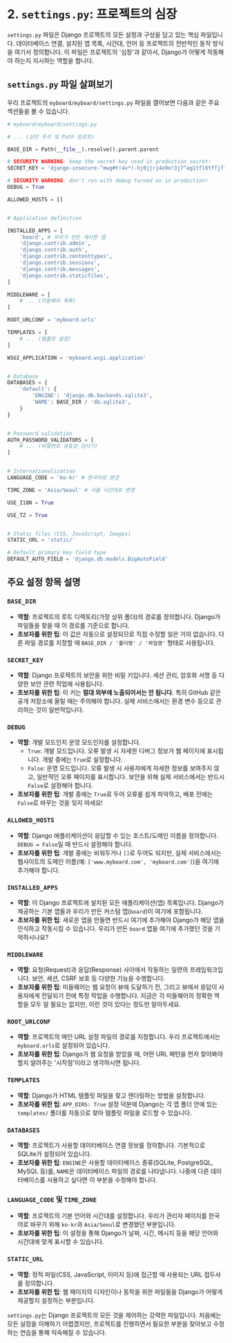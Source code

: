 # 2. `settings.py`: 프로젝트의 심장

`settings.py` 파일은 Django 프로젝트의 모든 설정과 구성을 담고 있는 핵심 파일입니다. 데이터베이스 연결, 설치된 앱 목록, 시간대, 언어 등 프로젝트의 전반적인 동작 방식을 여기서 정의합니다. 이 파일은 프로젝트의 '심장'과 같아서, Django가 어떻게 작동해야 하는지 지시하는 역할을 합니다.

## `settings.py` 파일 살펴보기

우리 프로젝트의 `myboard/myboard/settings.py` 파일을 열어보면 다음과 같은 주요 섹션들을 볼 수 있습니다.

```python
# myboard/myboard/settings.py

# ... (상단 주석 및 Path 임포트)

BASE_DIR = Path(__file__).resolve().parent.parent

# SECURITY WARNING: keep the secret key used in production secret!
SECRET_KEY = 'django-insecure-^mwg#t!4x*(-hj0jjrj4o9o!3j7^ag1tfl6tffjffj!w^g(bj8'

# SECURITY WARNING: don't run with debug turned on in production!
DEBUG = True

ALLOWED_HOSTS = []


# Application definition

INSTALLED_APPS = [
    'board', # 우리가 만든 게시판 앱
    'django.contrib.admin',
    'django.contrib.auth',
    'django.contrib.contenttypes',
    'django.contrib.sessions',
    'django.contrib.messages',
    'django.contrib.staticfiles',
]

MIDDLEWARE = [
    # ... (미들웨어 목록)
]

ROOT_URLCONF = 'myboard.urls'

TEMPLATES = [
    # ... (템플릿 설정)
]

WSGI_APPLICATION = 'myboard.wsgi.application'


# Database
DATABASES = {
    'default': {
        'ENGINE': 'django.db.backends.sqlite3',
        'NAME': BASE_DIR / 'db.sqlite3',
    }
}


# Password validation
AUTH_PASSWORD_VALIDATORS = [
    # ... (비밀번호 유효성 검사기)
]


# Internationalization
LANGUAGE_CODE = 'ko-kr' # 한국어로 변경

TIME_ZONE = 'Asia/Seoul' # 서울 시간대로 변경

USE_I18N = True

USE_TZ = True


# Static files (CSS, JavaScript, Images)
STATIC_URL = 'static/'

# Default primary key field type
DEFAULT_AUTO_FIELD = 'django.db.models.BigAutoField'
```

## 주요 설정 항목 설명

### `BASE_DIR`

*   **역할**: 프로젝트의 루트 디렉토리(가장 상위 폴더)의 경로를 정의합니다. Django가 파일들을 찾을 때 이 경로를 기준으로 합니다.
*   **초보자를 위한 팁**: 이 값은 자동으로 설정되므로 직접 수정할 일은 거의 없습니다. 다른 파일 경로를 지정할 때 `BASE_DIR / '폴더명' / '파일명'` 형태로 사용됩니다.

### `SECRET_KEY`

*   **역할**: Django 프로젝트의 보안을 위한 비밀 키입니다. 세션 관리, 암호화 서명 등 다양한 보안 관련 작업에 사용됩니다.
*   **초보자를 위한 팁**: 이 키는 **절대 외부에 노출되어서는 안 됩니다.** 특히 GitHub 같은 공개 저장소에 올릴 때는 주의해야 합니다. 실제 서비스에서는 환경 변수 등으로 관리하는 것이 일반적입니다.

### `DEBUG`

*   **역할**: 개발 모드인지 운영 모드인지를 설정합니다.
    *   `True`: 개발 모드입니다. 오류 발생 시 자세한 디버그 정보가 웹 페이지에 표시됩니다. 개발 중에는 `True`로 설정합니다.
    *   `False`: 운영 모드입니다. 오류 발생 시 사용자에게 자세한 정보를 보여주지 않고, 일반적인 오류 페이지를 표시합니다. 보안을 위해 실제 서비스에서는 반드시 `False`로 설정해야 합니다.
*   **초보자를 위한 팁**: 개발 중에는 `True`로 두어 오류를 쉽게 파악하고, 배포 전에는 `False`로 바꾸는 것을 잊지 마세요!

### `ALLOWED_HOSTS`

*   **역할**: Django 애플리케이션이 응답할 수 있는 호스트/도메인 이름을 정의합니다. `DEBUG = False`일 때 반드시 설정해야 합니다.
*   **초보자를 위한 팁**: 개발 중에는 비워두거나 `[]`로 두어도 되지만, 실제 서비스에서는 웹사이트의 도메인 이름(예: `['www.myboard.com', 'myboard.com']`)을 여기에 추가해야 합니다.

### `INSTALLED_APPS`

*   **역할**: 이 Django 프로젝트에 설치된 모든 애플리케이션(앱) 목록입니다. Django가 제공하는 기본 앱들과 우리가 만든 커스텀 앱(`board`)이 여기에 포함됩니다.
*   **초보자를 위한 팁**: 새로운 앱을 만들면 반드시 여기에 추가해야 Django가 해당 앱을 인식하고 작동시킬 수 있습니다. 우리가 만든 `board` 앱을 여기에 추가했던 것을 기억하시나요?

### `MIDDLEWARE`

*   **역할**: 요청(Request)과 응답(Response) 사이에서 작동하는 일련의 프레임워크입니다. 보안, 세션, CSRF 보호 등 다양한 기능을 수행합니다.
*   **초보자를 위한 팁**: 미들웨어는 웹 요청이 뷰에 도달하기 전, 그리고 뷰에서 응답이 사용자에게 전달되기 전에 특정 작업을 수행합니다. 지금은 각 미들웨어의 정확한 역할을 모두 알 필요는 없지만, 이런 것이 있다는 정도만 알아두세요.

### `ROOT_URLCONF`

*   **역할**: 프로젝트의 메인 URL 설정 파일의 경로를 지정합니다. 우리 프로젝트에서는 `myboard.urls`로 설정되어 있습니다.
*   **초보자를 위한 팁**: Django가 웹 요청을 받았을 때, 어떤 URL 패턴을 먼저 찾아봐야 할지 알려주는 '시작점'이라고 생각하시면 됩니다.

### `TEMPLATES`

*   **역할**: Django가 HTML 템플릿 파일을 찾고 렌더링하는 방법을 설정합니다.
*   **초보자를 위한 팁**: `APP_DIRS: True` 설정 덕분에 Django는 각 앱 폴더 안에 있는 `templates/` 폴더를 자동으로 찾아 템플릿 파일을 로드할 수 있습니다.

### `DATABASES`

*   **역할**: 프로젝트가 사용할 데이터베이스 연결 정보를 정의합니다. 기본적으로 SQLite가 설정되어 있습니다.
*   **초보자를 위한 팁**: `ENGINE`은 사용할 데이터베이스 종류(SQLite, PostgreSQL, MySQL 등)를, `NAME`은 데이터베이스 파일의 경로를 나타냅니다. 나중에 다른 데이터베이스를 사용하고 싶다면 이 부분을 수정해야 합니다.

### `LANGUAGE_CODE` 및 `TIME_ZONE`

*   **역할**: 프로젝트의 기본 언어와 시간대를 설정합니다. 우리가 관리자 페이지를 한국어로 바꾸기 위해 `ko-kr`과 `Asia/Seoul`로 변경했던 부분입니다.
*   **초보자를 위한 팁**: 이 설정을 통해 Django가 날짜, 시간, 메시지 등을 해당 언어와 시간대에 맞게 표시할 수 있습니다.

### `STATIC_URL`

*   **역할**: 정적 파일(CSS, JavaScript, 이미지 등)에 접근할 때 사용되는 URL 접두사를 정의합니다.
*   **초보자를 위한 팁**: 웹 페이지의 디자인이나 동작을 위한 파일들을 Django가 어떻게 제공할지 설정하는 부분입니다.

`settings.py`는 Django 프로젝트의 모든 것을 제어하는 강력한 파일입니다. 처음에는 모든 설정을 이해하기 어렵겠지만, 프로젝트를 진행하면서 필요한 부분을 찾아보고 수정하는 연습을 통해 익숙해질 수 있습니다.
